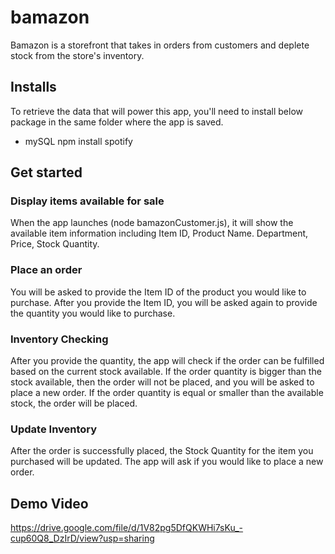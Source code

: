 # bamazon
Bamazon is a storefront that takes in orders from customers and deplete stock from the store's inventory.

## Installs
To retrieve the data that will power this app, you'll need to install below package in the same folder where the app is saved.

* mySQL
npm install spotify

## Get started

### Display items available for sale
When the app launches (node bamazonCustomer.js), it will show the available item information including Item ID, Product Name. Department, Price, Stock Quantity.

### Place an order
You will be asked to provide the Item ID of the product you would like to purchase. 
After you provide the Item ID, you will be asked again to provide the quantity you would like to purchase.

### Inventory Checking
After you provide the quantity, the app will check if the order can be fulfilled based on the current stock available.
If the order quantity is bigger than the stock available, then the order will not be placed, and you will be asked to place a new order.
If the order quantity is equal or smaller than the available stock, the order will be placed.

### Update Inventory
After the order is successfully placed, the Stock Quantity for the item you purchased will be updated. 
The app will ask if you would like to place a new order.


## Demo Video
https://drive.google.com/file/d/1V82pg5DfQKWHi7sKu_-cup60Q8_DzIrD/view?usp=sharing
